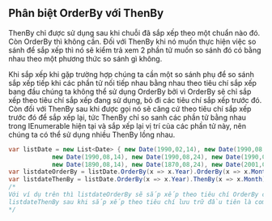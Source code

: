 ## Phân biệt OrderBy với ThenBy
ThenBy chỉ được sử dụng sau khi chuỗi đã sắp xếp theo một chuẩn nào đó. Còn OrderBy thì không cần.
Đối với ThenBy khi nó muốn thực hiện việc so sánh để sắp xếp thì nó sẽ kiểm trả xem 2 phần tử muốn so sánh đó có bằng nhau theo một phương thức so sánh gì không.

Khi sắp xếp khi gặp trường hợp chúng ta cần một so sánh phụ để so sánh sắp xếp tiếp khi các phần tử nối tiếp nhau bằng nhau theo tiêu chí sắp xếp bang đầu chúng ta không thể sử dụng OrderBy bởi vì OrderBy sẽ chỉ sắp xếp theo tiêu chí sắp xếp đang sử dụng, bỏ đi các tiêu chí sắp xếp trước đó. Còn đối với ThenBy sau khi được gọi nó sẽ căng cứ theo tiêu chí sắp xếp trước đó để sắp xếp lại, tức ThenBy chỉ so sanh các phần tử bằng nhau trong IEnumerable hiện tại và sắp xếp lại vị trí của các phần tử này, nên chúng ta có thể sử dụng nhiều ThenBy lồng nhau.

````cs
var listDate = new List<Date> { new Date(1990,02,14), new Date(1990,08,12), new Date(1990,07,11), new Date(1990,06,10), new Date(1990,03,10),
            new Date(1990,08,14), new Date(1990,08,24), new Date(1990,08,1), new Date(1990,08,14), new Date(1990,08,22),
            new Date(1890,08,14), new Date(1870,08,24), new Date(2001,08,1), new Date(1988,08,14), new Date(2003,08,22)};
var listdateOrderBy = listDate.OrderBy(x => x.Year).OrderBy(x => x.Month).OrderBy(x => x.Day);
var listdateThenBy = listDate.OrderBy(x => x.Year).ThenBy(x => x.Month).ThenBy(x => x.Day);
/*
Với ví dụ trên thì listdateOrderBy sẽ sắp xếp theo tiêu chí OrderBy cuối cùng mà ko quan tâm tới bất kỳ tiêu chí nào trước đó.
listdateThenBy sau khi sắp xếp theo tiêu chí lưu trữ đầu tiên là compare theo Year, thì ở ThenBy sau đó nó theo tiêu chi sắp xếp là Month thì việc đầu tiên đó là nó căn cứ theo tiêu chí cũ là Year, chỉ so sánh để sắp xếp lại ở những vị trí Year bằng nhau, nó tiến hành compare với tiêu chí Month... tương tự với các ThenBy sau.
*/
````